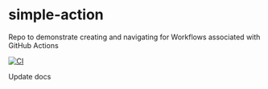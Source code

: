 # simple-action
Repo to demonstrate creating and navigating for Workflows associated with GitHub Actions 

[![CI](https://github.com/cuongpiger/testing/actions/workflows/simple-proj.yml/badge.svg)](https://github.com/cuongpiger/simple-action/testing/workflows/simple-proj.yml)


Update docs